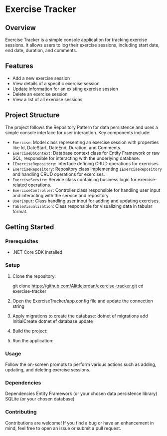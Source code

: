 # Exercise Tracker

## Overview

Exercise Tracker is a simple console application for tracking exercise sessions. It allows users to log their exercise sessions, including start date, end date, duration, and comments.

## Features

- Add a new exercise session
- View details of a specific exercise session
- Update information for an existing exercise session
- Delete an exercise session
- View a list of all exercise sessions

## Project Structure

The project follows the Repository Pattern for data persistence and uses a simple console interface for user interaction. Key components include:

- `Exercise`: Model class representing an exercise session with properties like Id, DateStart, DateEnd, Duration, and Comments.
- `ExerciseDbContext`: Database context class for Entity Framework or raw SQL, responsible for interacting with the underlying database.
- `IExerciseRepository`: Interface defining CRUD operations for exercises.
- `ExerciseRepository`: Repository class implementing `IExerciseRepository` and handling CRUD operations for exercises.
- `ExerciseService`: Service class containing business logic for exercise-related operations.
- `ExerciseController`: Controller class responsible for handling user input and interacting with the service and repository.
- `UserInput`: Class handling user input for adding and updating exercises.
- `TableVisualization`: Class responsible for visualizing data in tabular format.

## Getting Started

### Prerequisites

- .NET Core SDK installed

### Setup

1. Clone the repository:

   git clone https://github.com/Alittlejordan/exercise-tracker.git
   cd exercise-tracker

2. Open the ExerciseTracker/app.config file and update the connection string

3. Apply migrations to create the database:
	dotnet ef migrations add InitialCreate
	dotnet ef database update

4. Build the project:

5. Run the application:

### Usage
Follow the on-screen prompts to perform various actions such as adding, updating, and deleting exercise sessions.

### Dependencies
Dependencies
Entity Framework (or your chosen data persistence library)
SQLite (or your chosen database)

### Contributing
Contributions are welcome! If you find a bug or have an enhancement in mind, feel free to open an issue or submit a pull request.